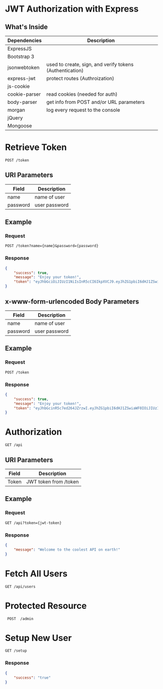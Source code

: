 # JWT Authorization with Express

## What's Inside

| Dependencies     | Description                                                |
| -------------    | -------------                                              |
| ExpressJS        |                                                            |
| Bootstrap 3      |                                                            |
| jsonwebtoken     | used to create, sign, and verify tokens (Authentication)   |
| express-jwt      |  protect routes (Authroization)                            |
| js-cookie        |                                                            |
| cookie-parser    |  read cookies (needed for auth)                            |
| body-parser      |  get info from POST and/or URL parameters                  |
| morgan           |  log every request to the console                          |
| jQuery           |                                                            |
| Mongoose         |                                                            |

# Retrieve Token

    POST /token
    
## URI Parameters
Field | Description
--- | --- |
name | name of user
password | user password

## Example
### Request

    POST /token?name={name}&password={password}

### Response 
``` json
{
    "success": true,
    "message": "Enjoy your token!",
    "token": "eyJhbGciOiJIUzI1NiIsInR5cCI6IkpXVCJ9.eyJhZG1pbiI6dHJ1ZSwiaWF0IjoxNTM4MjY4MzcwLCJleHAiOjE1MzgyNjk4MTB9.QvfhKGGLjQCFhIAfaOW6PFHyfqR3gU2hpqnTo0UO0dA"
}
```

## x-www-form-urlencoded Body Parameters
Field | Description
--- | --- |
name | name of user
password | user password

## Example
### Request

    POST /token

### Response
``` json
{
    "success": true,
    "message": "Enjoy your token!",
    "token": "eyJhbGcinR5c7ed264JZrzwI.eyJhZG1pbiI6dHJ1ZSwiaWF0IOiJIUzI1NiIsIMjYyNTM2LCJleHAiOjE1MzgyNjM5NzZ9.vTvklNTHY9OiJIUzI1NiIsI52TiAsw39CqV-s"
}
```

# Authorization

    GET /api

## URI Parameters
Field | Description
--- | --- |
Token | JWT token from /token

## Example
### Request
    GET /api?token={jwt-token}

### Response
``` json
{
    "message": "Welcome to the coolest API on earth!"
}
```

# Fetch All Users

    GET /api/users
    
# Protected Resource
 
     POST  /admin
     
# Setup New User

    GET /setup

### Response
``` json
{ 
    "success": "true"
}
